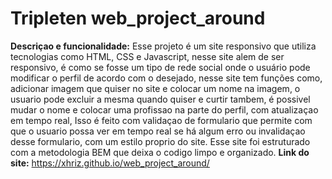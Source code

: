 # Tripleten web_project_around
**Descriçao e funcionalidade:** Esse projeto é um site responsivo que utiliza tecnologias como HTML, CSS e Javascript, nesse site alem de ser responsivo, é como se fosse um tipo de rede social onde o usuário pode modificar o perfil de acordo com o desejado, nesse site tem funções como, adicionar imagem que quiser no site e colocar um nome na imagem, o usuario pode excluir a mesma quando quiser e curtir tambem, é possivel mudar o nome e colocar uma profissao na parte do perfil, com atualizaçao em tempo real, Isso é feito com validaçao de formulario que permite com que o usuario possa ver em tempo real se há algum erro ou invalidaçao desse formulario, com um estilo proprio do site. Esse site foi estruturado com  a metodologia BEM que deixa o codigo limpo e organizado.
**Link do site:** https://xhriz.github.io/web_project_around/
